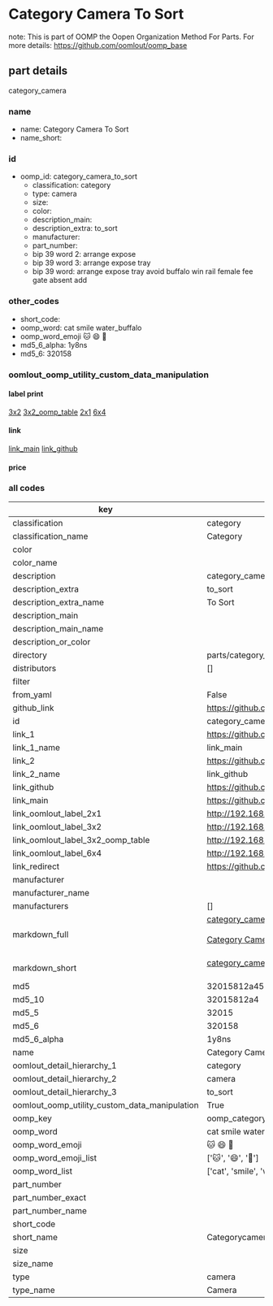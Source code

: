 # Category Camera To Sort  

note: This is part of OOMP the Oopen Organization Method For Parts. For more details: https://github.com/oomlout/oomp_base

##  part details
  



category_camera



### name
* name: Category Camera To Sort
* name_short: 
### id
* oomp_id: category_camera_to_sort
  * classification: category
  * type: camera
  * size: 
  * color: 
  * description_main: 
  * description_extra: to_sort
  * manufacturer: 
  * part_number: 
  * bip 39 word 2: arrange expose
  * bip 39 word 3: arrange expose tray
  * bip 39 word: arrange expose tray avoid buffalo win rail female fee gate absent add

### other_codes
* short_code: 
* oomp_word: cat smile water_buffalo
* oomp_word_emoji :cat: :smile: :water_buffalo:
* md5_6_alpha: 1y8ns
* md5_6: 320158






### oomlout_oomp_utility_custom_data_manipulation
#### label print
[3x2](http://192.168.1.245:1112/?label=oomp%201y8ns)
[3x2_oomp_table](http://192.168.1.108:1112/?label=oomp%201y8ns)
[2x1](http://192.168.1.242:1112/?label=oomp%201y8ns)
[6x4](http://192.168.1.55:1112/?label=oomp%201y8ns)    

#### link

[link_main](https://github.com/oomlout/oomlout_oomp_version_1_messy/tree/main/parts/category_camera_to_sort) [link_github](https://github.com/oomlout/oomlout_oomp_version_1_messy/tree/main/parts/category_camera_to_sort)                             

#### price







### all codes 
| key | value |  
| --- | --- |  
| classification | category |  
| classification_name | Category |  
| color |  |  
| color_name |  |  
| description | category_camera |  
| description_extra | to_sort |  
| description_extra_name | To Sort |  
| description_main |  |  
| description_main_name |  |  
| description_or_color |   |  
| directory | parts/category_camera_to_sort |  
| distributors | [] |  
| filter |  |  
| from_yaml | False |  
| github_link | https://github.com/oomlout/oomlout_oomp_part_src/tree/main/parts/category_camera_to_sort |  
| id | category_camera_to_sort |  
| link_1 | https://github.com/oomlout/oomlout_oomp_version_1_messy/tree/main/parts/category_camera_to_sort |  
| link_1_name | link_main |  
| link_2 | https://github.com/oomlout/oomlout_oomp_version_1_messy/tree/main/parts/category_camera_to_sort |  
| link_2_name | link_github |  
| link_github | https://github.com/oomlout/oomlout_oomp_version_1_messy/tree/main/parts/category_camera_to_sort |  
| link_main | https://github.com/oomlout/oomlout_oomp_version_1_messy/tree/main/parts/category_camera_to_sort |  
| link_oomlout_label_2x1 | http://192.168.1.242:1112/?label=oomp%201y8ns |  
| link_oomlout_label_3x2 | http://192.168.1.245:1112/?label=oomp%201y8ns |  
| link_oomlout_label_3x2_oomp_table | http://192.168.1.108:1112/?label=oomp%201y8ns |  
| link_oomlout_label_6x4 | http://192.168.1.55:1112/?label=oomp%201y8ns |  
| link_redirect | https://github.com/oomlout/oomlout_oomp_version_1_messy/tree/main/parts/category_camera_to_sort |  
| manufacturer |  |  
| manufacturer_name |  |  
| manufacturers | [] |  
| markdown_full | [category_camera_to_sort](none)<br>[](none)<br>[Category Camera To Sort](none)<br><br> |  
| markdown_short | [category_camera_to_sort](none)<br><br> |  
| md5 | 32015812a454f61fed0ed101cf542862 |  
| md5_10 | 32015812a4 |  
| md5_5 | 32015 |  
| md5_6 | 320158 |  
| md5_6_alpha | 1y8ns |  
| name | Category Camera To Sort |  
| oomlout_detail_hierarchy_1 | category |  
| oomlout_detail_hierarchy_2 | camera |  
| oomlout_detail_hierarchy_3 | to_sort |  
| oomlout_oomp_utility_custom_data_manipulation | True |  
| oomp_key | oomp_category_camera_to_sort |  
| oomp_word | cat smile water_buffalo |  
| oomp_word_emoji | :cat: :smile: :water_buffalo: |  
| oomp_word_emoji_list | [':cat:', ':smile:', ':water_buffalo:'] |  
| oomp_word_list | ['cat', 'smile', 'water_buffalo'] |  
| part_number |  |  
| part_number_exact |  |  
| part_number_name |  |  
| short_code |  |  
| short_name | Categorycamera |  
| size |  |  
| size_name |  |  
| type | camera |  
| type_name | Camera |  

